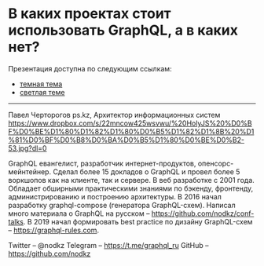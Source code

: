 # В каких проектах стоит использовать GraphQL, а в каких нет?

Презентация доступна по следующим ссылкам:
- [темная тема](https://nodkz.github.io/conf-talks/talks/2021.07.12-should-we-use-graphql/index.html)
- [светлая теме](https://nodkz.github.io/conf-talks/talks/2021.07.12-should-we-use-graphql/white.html)

--------

Павел Черторогов
ps.kz, Архитектор информационных систем
<https://www.dropbox.com/s/22mncow425wsvwu/%20HolyJS%20%D0%BF%D0%BE%D1%80%D1%82%D1%80%D0%B5%D1%82%D1%8B%20%D1%81%D0%BF%D0%B8%D0%BA%D0%B5%D1%80%D0%BE%D0%B2-53.jpg?dl=0>

GraphQL евангелист, разработчик интернет-продуктов, опенсорс-мейнтейнер. Сделал более 15 докладов о GraphQL и провел более 5 воркшопов как на клиенте, так и сервере. В веб разработке с 2001 года. Обладает обширными практическими знаниями по бэкенду, фронтенду, администрированию и построению архитектуры. В 2016 начал разработку graphql-compose (генератора GraphQL-схем). Написал много материала о GraphQL на русском – <https://github.com/nodkz/conf-talks>. В 2019 начал формировать best practice по дизайну GraphQL-схем – <https://graphql-rules.com>.

Twitter – @nodkz
Telegram – <https://t.me/graphql_ru>
GitHub – <https://github.com/nodkz>
